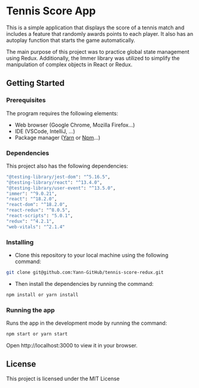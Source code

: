 # Tennis Score App

This is a simple application that displays the score of a tennis match and includes a feature that randomly awards points to each player. It also has an autoplay function that starts the game automatically. 

The main purpose of this project was to practice global state management using Redux. Additionally, the Immer library was utilized to simplify the manipulation of complex objects in React or Redux.

## Getting Started

### Prerequisites

The program requires the following elements:

* Web browser (Google Chrome, Mozilla Firefox...)
* IDE (VSCode, IntelliJ, ...)
* Package manager ([Yarn](https://yarnpkg.com/) or [Npm](https://www.npmjs.com/)...)

### Dependencies

This project also has the following dependencies:

```bash
"@testing-library/jest-dom": "^5.16.5",
"@testing-library/react": "^13.4.0",
"@testing-library/user-event": "^13.5.0",
"immer": "^9.0.21",
"react": "^18.2.0",
"react-dom": "^18.2.0",
"react-redux": "^8.0.5",
"react-scripts": "5.0.1",
"redux": "^4.2.1",
"web-vitals": "^2.1.4"
```

### Installing

- Clone this repository to your local machine using the following command:

```bash
git clone git@github.com:Yann-GitHub/tennis-score-redux.git
```
- Then install the dependencies by running the command:

```bash
npm install or yarn install
```

### Running the app

Runs the app in the development mode by running the command:

```bash
npm start or yarn start
```
Open http://localhost:3000 to view it in your browser.

## License

This project is licensed under the MIT License
